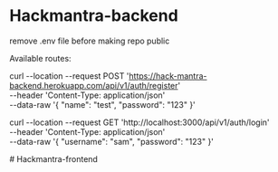 # Hackmantra-backend

remove .env file before making repo public

Available routes:

curl --location --request POST 'https://hack-mantra-backend.herokuapp.com/api/v1/auth/register' \
--header 'Content-Type: application/json' \
--data-raw '{
    "name": "test",
    "password": "123"
}'


curl --location --request GET 'http://localhost:3000/api/v1/auth/login' \
--header 'Content-Type: application/json' \
--data-raw '{
    "username": "sam",
    "password": "123"
}'


#   H a c k m a n t r a - f r o n t e n d  
 
